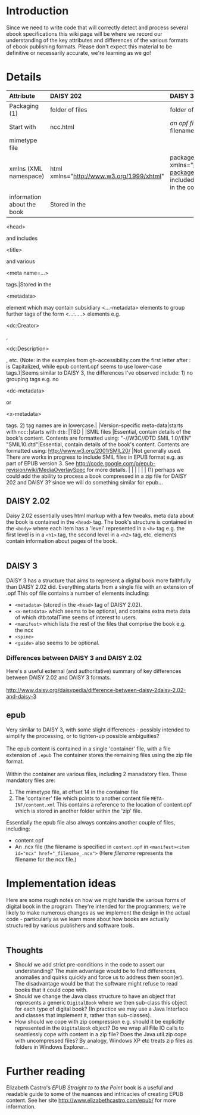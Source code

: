 # Introduction #

Since we need to write code that will correctly detect and process several ebook specifications this wiki page will be where we record our understanding of the key attributes and differences of the various formats of ebook publishing formats. Please don't expect this material to be definitive or necessarily accurate, we're learning as we go!

# Details #

|Attribute|DAISY 202|DAISY 3|epub|
|:--------|:--------|:------|:---|
|Packaging (1)|folder of files|folder of files|a single zip file with a filename suffix of .epub|
|Start with |ncc.html |_an opf file_ (I don't know if there is a specific filename.) |content.opf|
|mimetype file |         |       |Required at a specific offset in the zip file|
|xmlns (XML namespace)|html xmlns="http://www.w3.org/1999/xhtml"|package xmlns="http://openbook.org/namespaces/oeb-package/1.0/" A DOCTYPE of type package is included in the opf file. (There is no DOCTYPE in the content.opf in an epub book AFAIK.)|package xmlns="http://www.idpf.org/2007/opf" version="2.0"|
|information about the book |Stored in the 

&lt;head&gt;

 and includes 

&lt;title&gt;

 and various 

&lt;meta name=...&gt;

 tags.|Stored in the 

&lt;metadata&gt;

 element which may contain subsidiary <...-metadata> elements to group further tags of the form <...:.....> elements e.g. 

&lt;dc:Creator&gt;

, 

&lt;dc:Description&gt;

, etc. (Note: in the examples from gh-accessibility.com the first letter after : is Capitalized, while epub content.opf seems to use lower-case tags.)|Seems similar to DAISY 3, the differences I've observed include: 1) no grouping tags e.g. no 

&lt;dc-metadata&gt;

 or 

&lt;x-metadata&gt;

 tags. 2) tag names are in lowercase.|
|Version-specific meta-data|starts with `ncc:`|starts with `dtb:`|TBD |
|SMIL files |Essential, contain details of the book's content. Contents are formatted using: "-//W3C//DTD SMIL 1.0//EN" "SMIL10.dtd"|Essential, contain details of the book's content. Contents are formatted using: http://www.w3.org/2001/SMIL20/ |Not generally used. There are works in progress to include SMIL files in EPUB format e.g. as part of EPUB version 3. See http://code.google.com/p/epub-revision/wiki/MediaOverlaySpec for more details. |
|         |         |       |    |
(1) perhaps we could add the ability to process a book compressed in a zip file for DAISY 202 and DAISY 3? since we will do something similar for epub...

## DAISY 2.02 ##
Daisy 2.02 essentially uses html markup with a few tweaks. meta data about the book is contained in the `<head>` tag. The book's structure is contained in the `<body>` where each item has a 'level' represented in a `<h>` tag e.g. the first level is in a `<h1>` tag, the second level in a `<h2>` tag, etc. <span> elements contain information about pages of the book.<br>
<br>
<h2>DAISY 3</h2>
DAISY 3 has a structure that aims to represent a digital book more faithfully than DAISY 2.02 did. Everything starts from a single file with an extension of .opf This opf file contains a number of elements including:<br>
<ul><li><code>&lt;metadata&gt;</code> (stored in the <code>&lt;head&gt;</code> tag of DAISY 2.02).<br>
</li><li><code>&lt;x-metadata&gt;</code> which seems to be optional, and contains extra meta data of which dtb:totalTime seems of interest to users.<br>
</li><li><code>&lt;manifest&gt;</code> which lists the rest of the files that comprise the book e.g. the ncx<br>
</li><li><code>&lt;spine&gt;</code>
</li><li><code>&lt;guide&gt;</code> also seems to be optional.</li></ul>

<h3>Differences between DAISY 3 and DAISY 2.02</h3>
Here's a useful external (and authoritative) summary of key differences between DAISY 2.02 and DAISY 3 formats.<br>
<br>
<a href='http://www.daisy.org/daisypedia/difference-between-daisy-2daisy-2.02-and-daisy-3'>http://www.daisy.org/daisypedia/difference-between-daisy-2daisy-2.02-and-daisy-3</a>

<h2>epub</h2>
Very similar to DAISY 3, with some slight differences - possibly intended to simplify the processing, or to tighten-up possible ambiguities?<br>
<br>
The epub content is contained in a single 'container' file, with a file extension of <code>.epub</code> The container stores the remaining files using the zip file format.<br>
<br>
Within the container are various files, including 2 manadatory files. These mandatory files are:<br>
<ol><li>The mimetype file, at offset 14 in the container file<br>
</li><li>The 'container' file which points to another content file <code>META-INF/content.xml</code> This contains a reference to the location of content.opf which is stored in another folder within the 'zip' file.</li></ol>

Essentially the epub file also always contains another couple of files, including:<br>
<ul><li>content.opf<br>
</li><li>An .ncx file (the filename is specified in <code>content.opf</code> in <code>&lt;manifest&gt;&lt;item id="ncx" href="_filename_.ncx"&gt;</code> (Here <i>filename</i> represents the filename for the ncx file.)</li></ul>

<h1>Implementation ideas</h1>
Here are some rough notes on how we might handle the various forms of digital book in the program. They're intended for the programmers; we're likely to make numerous changes as we implement the design in the actual code - particularly as we learn more about how books are actually structured by various publishers and software tools.<br>
<br>
<h2>Thoughts</h2>
<ul><li>Should we add strict pre-conditions in the code to assert our understanding? The main advantage would be to find differences, anomalies and quirks quickly and force us to address them soon(er). The disadvantage would be that the software might refuse to read books that it could cope with.<br>
</li><li>Should we change the Java class structure to have an object that represents a generic <code>DigitalBook</code> where we then sub-class this object for each type of digital book? (In practice we may use a Java Interface and classes that implement it, rather than sub-classes).<br>
</li><li>How should we cope with zip compression e.g. should it be explicitly represented in the <code>DigitalBook</code> object? Do we wrap all File IO calls to seamlessly cope with content in a zip file? Does the Java.util.zip cope with uncompressed files? By analogy, Windows XP etc treats zip files as folders in Windows Explorer...</li></ul>

<h1>Further reading</h1>
Elizabeth Castro's <i>EPUB Straight to to the Point</i> book is a useful and readable guide to some of the nuances and intricacies of creating EPUB content. See her site <a href='http://www.elizabethcastro.com/epub/'>http://www.elizabethcastro.com/epub/</a> for more information.
